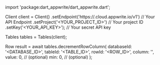 import 'package:dart_appwrite/dart_appwrite.dart';

Client client = Client()
    .setEndpoint('https://<REGION>.cloud.appwrite.io/v1') // Your API Endpoint
    .setProject('<YOUR_PROJECT_ID>') // Your project ID
    .setKey('<YOUR_API_KEY>'); // Your secret API key

Tables tables = Tables(client);

Row result = await tables.decrementRowColumn(
    databaseId: '<DATABASE_ID>',
    tableId: '<TABLE_ID>',
    rowId: '<ROW_ID>',
    column: '',
    value: 0, // (optional)
    min: 0, // (optional)
);
